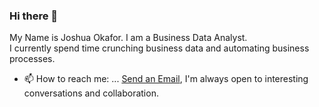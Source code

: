 ### Hi there 👋

My Name is Joshua Okafor. I am a Business Data Analyst. \
I currently spend time crunching business data and automating business processes.

- 📫 How to reach me: ... [Send an Email](mailto:joshuaokafor49@gmail.com), I'm always open to interesting conversations and collaboration.

